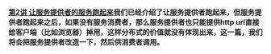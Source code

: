 
#### [第2讲 让服务提供者的服务跑起来](https://github.com/wangjieming/springcloud-case/blob/main/doc/2.%E8%AE%A9%E6%9C%8D%E5%8A%A1%E6%8F%90%E4%BE%9B%E8%80%85%E7%9A%84%E6%9C%8D%E5%8A%A1%E8%B7%91%E8%B5%B7%E6%9D%A5.md)我们已经介绍了让服务提供者跑起来，但服务提供者跑起来之后，如果没有服务消费者，那么服务提供者也只能提供http url直接给客户端（比如浏览器）掉用，这样分布式的价值就没有体现出来，这一篇，我们将会把服务提供者改造一下，然后供消费者调用。

##
